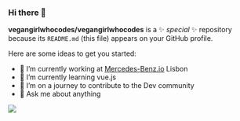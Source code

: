 ### Hi there 👋


**vegangirlwhocodes/vegangirlwhocodes** is a ✨ _special_ ✨ repository because its `README.md` (this file) appears on your GitHub profile.

Here are some ideas to get you started:

- 🔭 I’m currently working at [Mercedes-Benz.io](https://www.mercedes-benz.io/) Lisbon
- 🌱 I’m currently learning vue.js
- 👯 I’m on a journey to contribute to the Dev community
- 💬 Ask me about anything

![](https://komarev.com/ghpvc/?username=vegangirlwhocodes)
